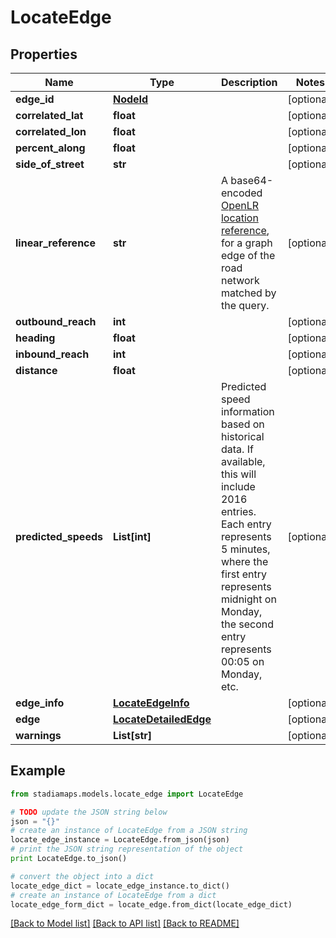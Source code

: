 # LocateEdge


## Properties
Name | Type | Description | Notes
------------ | ------------- | ------------- | -------------
**edge_id** | [**NodeId**](NodeId.md) |  | [optional] 
**correlated_lat** | **float** |  | [optional] 
**correlated_lon** | **float** |  | [optional] 
**percent_along** | **float** |  | [optional] 
**side_of_street** | **str** |  | [optional] 
**linear_reference** | **str** | A base64-encoded [OpenLR location reference](https://www.openlr-association.com/fileadmin/user_upload/openlr-whitepaper_v1.5.pdf), for a graph edge of the road network matched by the query. | [optional] 
**outbound_reach** | **int** |  | [optional] 
**heading** | **float** |  | [optional] 
**inbound_reach** | **int** |  | [optional] 
**distance** | **float** |  | [optional] 
**predicted_speeds** | **List[int]** | Predicted speed information based on historical data. If available, this will include 2016 entries. Each entry represents 5 minutes, where the first entry represents midnight on Monday, the second entry represents 00:05 on Monday, etc. | [optional] 
**edge_info** | [**LocateEdgeInfo**](LocateEdgeInfo.md) |  | [optional] 
**edge** | [**LocateDetailedEdge**](LocateDetailedEdge.md) |  | [optional] 
**warnings** | **List[str]** |  | [optional] 

## Example

```python
from stadiamaps.models.locate_edge import LocateEdge

# TODO update the JSON string below
json = "{}"
# create an instance of LocateEdge from a JSON string
locate_edge_instance = LocateEdge.from_json(json)
# print the JSON string representation of the object
print LocateEdge.to_json()

# convert the object into a dict
locate_edge_dict = locate_edge_instance.to_dict()
# create an instance of LocateEdge from a dict
locate_edge_form_dict = locate_edge.from_dict(locate_edge_dict)
```
[[Back to Model list]](../README.md#documentation-for-models) [[Back to API list]](../README.md#documentation-for-api-endpoints) [[Back to README]](../README.md)


